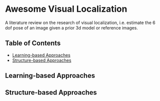 # Awesome Visual Localization

A literature review on the research of visual localization, i.e. estimate the 6 dof pose of an image given a prior 3d model or reference images.

## Table of Contents

- [Learning-based Approaches](#learn-approaches)
- [Structure-based Approaches](#two-step-approaches)



## Learning-based Approaches

## Structure-based Approaches
